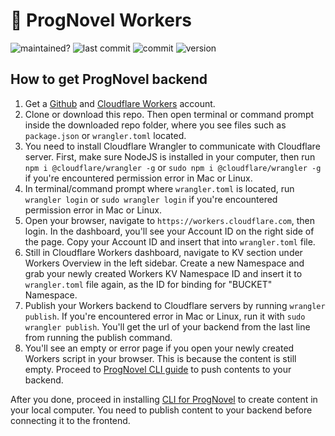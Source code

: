 # 🤖 ProgNovel Workers

![maintained?](https://img.shields.io/badge/maintained%3F-yes-green.svg)
![last commit](https://img.shields.io/github/last-commit/prognoveljs/prognovel-workers/develop)
![commit](https://img.shields.io/github/commit-activity/m/prognoveljs/prognovel-workers/develop)
![version](https://img.shields.io/github/package-json/v/prognoveljs/prognovel-workers)

## How to get ProgNovel backend

1. Get a [Github](https://www.github.com) and [Cloudflare Workers](https://workers.cloudflare.com) account.
2. Clone or download this repo. Then open terminal or command prompt inside the downloaded repo folder, where you see files such as `package.json` or `wrangler.toml` located.
3. You need to install Cloudflare Wrangler to communicate with Cloudflare server. First, make sure NodeJS is installed in your computer, then run `npm i @cloudflare/wrangler -g` or `sudo npm i @cloudflare/wrangler -g` if you're encountered permission error in Mac or Linux.
4. In terminal/command prompt where `wrangler.toml` is located, run `wrangler login` or `sudo wrangler login` if you're encountered permission error in Mac or Linux.
5. Open your browser, navigate to `https://workers.cloudflare.com`, then login. In the dashboard, you'll see your Account ID on the right side of the page. Copy your Account ID and insert that into `wrangler.toml` file.
6. Still in Cloudflare Workers dashboard, navigate to KV section under Workers Overview in the left sidebar. Create a new Namespace and grab your newly created Workers KV Namespace ID and insert it to `wrangler.toml` file again, as the ID for binding for "BUCKET" Namespace.
7. Publish your Workers backend to Cloudflare servers by running `wrangler publish`. If you're encountered error in Mac or Linux, run it with `sudo wrangler publish`. You'll get the url of your backend from the last line from running the publish command.
8. You'll see an empty or error page if you open your newly created Workers script in your browser. This is because the content is still empty. Proceed to [ProgNovel CLI guide](https://github.com/prognoveljs/prognovel-cli) to push contents to your backend.

After you done, proceed in installing [CLI for ProgNovel](https://github.com/prognoveljs/prognovel-cli) to create content in your local computer. You need to publish content to your backend before connecting it to the frontend.
